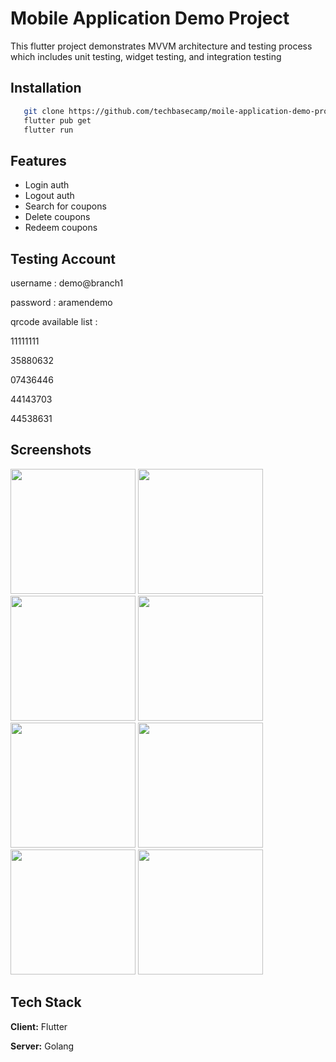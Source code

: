 # Mobile Application Demo Project

This flutter project demonstrates MVVM architecture and testing process which includes unit testing, widget testing, and integration testing

## Installation

```bash
   git clone https://github.com/techbasecamp/moile-application-demo-project.git
   flutter pub get
   flutter run
```

## Features

- Login auth
- Logout auth
- Search for coupons
- Delete coupons
- Redeem coupons

## Testing Account

username : demo@branch1

password : aramendemo

qrcode available list :

11111111

35880632

07436446

44143703

44538631

## Screenshots

<img src=https://storage.googleapis.com/demo_aramen/S__5324802.jpg width=200>
<img src=https://storage.googleapis.com/demo_aramen/S__5324803.jpg width=200>
<img src=https://storage.googleapis.com/demo_aramen/S__5324804.jpg width=200>
<img src=https://storage.googleapis.com/demo_aramen/S__5324805.jpg width=200>
<img src=https://storage.googleapis.com/demo_aramen/S__5324807.jpg width=200>
<img src=https://storage.googleapis.com/demo_aramen/S__5324808.jpg width=200>
<img src=https://storage.googleapis.com/demo_aramen/S__5324809.jpg width=200>
<img src=https://storage.googleapis.com/demo_aramen/S__5324810.jpg width=200>

## Tech Stack

**Client:** Flutter

**Server:** Golang
